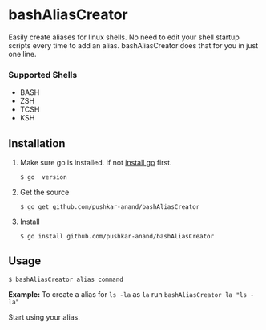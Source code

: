 # bashAliasCreator

Easily create aliases for linux shells. No need to edit your shell startup scripts every time to add an alias.
bashAliasCreator does that for you in just one line.

### Supported Shells
- BASH
- ZSH
- TCSH
- KSH

## Installation

1. Make sure go is installed. If not [install go](https://golang.org/doc/install) first.
    
    `$ go  version`

2. Get the source
    
    `$ go get github.com/pushkar-anand/bashAliasCreator`
    
3. Install 

    `$ go install github.com/pushkar-anand/bashAliasCreator`
    
## Usage

`$ bashAliasCreator alias command`

**Example:** To create a alias for `ls -la` as `la` run `bashAliasCreator la "ls -la"`

Start using your alias.
